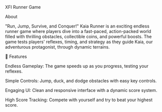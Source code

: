 XFI Runner Game



About

"Run, Jump, Survive, and Conquer!" Kaia Runner is an exciting endless runner game where players dive into a fast-paced, action-packed world filled with thrilling obstacles, collectible coins, and powerful boosts. The game tests players' reflexes, timing, and strategy as they guide Kaia, our adventurous protagonist, through dynamic terrains.

🚀 Features

Endless Gameplay: The game speeds up as you progress, testing your reflexes.

Simple Controls: Jump, duck, and dodge obstacles with easy key controls.

Engaging UI: Clean and responsive interface with a dynamic score system.

High Score Tracking: Compete with yourself and try to beat your highest score.

